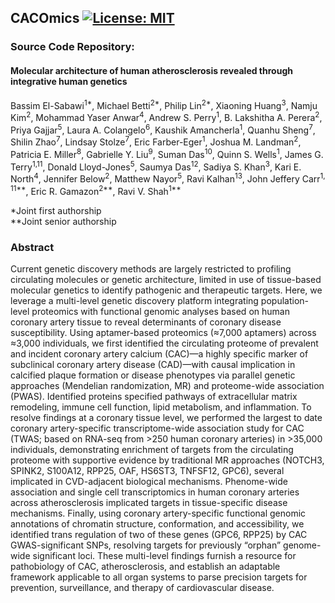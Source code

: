 ## CACOmics [![License: MIT](https://img.shields.io/badge/License-MIT-yellow.svg)](https://github.com/gamazonlab/CACOmics/blob/master/LICENSE)

### Source Code Repository: 

#### Molecular architecture of human atherosclerosis revealed through integrative human genetics

Bassim El-Sabawi<sup>1*</sup>, Michael Betti<sup>2*</sup>, Philip Lin<sup>2*</sup>, Xiaoning Huang<sup>3</sup>, Namju Kim<sup>2</sup>, Mohammad Yaser Anwar<sup>4</sup>, Andrew S. Perry<sup>1</sup>, B. Lakshitha A. Perera<sup>2</sup>, Priya Gajjar<sup>5</sup>, Laura A. Colangelo<sup>6</sup>, Kaushik Amancherla<sup>1</sup>, Quanhu Sheng<sup>7</sup>, Shilin Zhao<sup>7</sup>, Lindsay Stolze<sup>7</sup>, Eric Farber-Eger<sup>1</sup>, Joshua M. Landman<sup>2</sup>, Patricia E. Miller<sup>8</sup>, Gabrielle Y. Liu<sup>9</sup>, Suman Das<sup>10</sup>, Quinn S. Wells<sup>1</sup>, James G. Terry<sup>1,11</sup>, Donald Lloyd-Jones<sup>5</sup>, Saumya Das<sup>12</sup>, Sadiya S. Khan<sup>3</sup>, Kari E. North<sup>4</sup>, Jennifer Below<sup>2</sup>, Matthew Nayor<sup>5</sup>, Ravi Kalhan<sup>13</sup>, John Jeffery Carr<sup>1, 11**</sup>, Eric R. Gamazon<sup>2**</sup>, Ravi V. Shah<sup>1**</sup> 

*Joint first authorship  
**Joint senior authorship 

### Abstract 

Current genetic discovery methods are largely restricted to profiling circulating molecules or genetic architecture, limited in use of tissue-based molecular genetics to identify pathogenic and therapeutic targets. Here, we leverage a multi-level genetic discovery platform integrating population-level proteomics with functional genomic analyses based on human coronary artery tissue to reveal determinants of coronary disease susceptibility. Using aptamer-based proteomics (≈7,000 aptamers) across ≈3,000 individuals, we first identified the circulating proteome of prevalent and incident coronary artery calcium (CAC)—a highly specific marker of subclinical coronary artery disease (CAD)—with causal implication in calcified plaque formation or disease phenotypes via parallel genetic approaches (Mendelian randomization, MR) and proteome-wide association (PWAS). Identified proteins specified pathways of extracellular matrix remodeling, immune cell function, lipid metabolism, and inflammation. To resolve findings at a coronary tissue level, we performed the largest to date coronary artery-specific transcriptome-wide association study for CAC (TWAS; based on RNA-seq from >250 human coronary arteries) in >35,000 individuals, demonstrating enrichment of targets from the circulating proteome with supportive evidence by traditional MR approaches (NOTCH3, SPINK2, S100A12, RPP25, OAF, HS6ST3, TNFSF12, GPC6), several implicated in CVD-adjacent biological mechanisms. Phenome-wide association and single cell transcriptomics in human coronary arteries across atherosclerosis implicated targets in tissue-specific disease mechanisms. Finally, using coronary artery-specific functional genomic annotations of chromatin structure, conformation, and accessibility, we identified trans regulation of two of these genes (GPC6, RPP25) by CAC GWAS-significant SNPs, resolving targets for previously “orphan” genome-wide significant loci. These multi-level findings furnish a resource for pathobiology of CAC, atherosclerosis, and establish an adaptable framework applicable to all organ systems to parse precision targets for prevention, surveillance, and therapy of cardiovascular disease.
